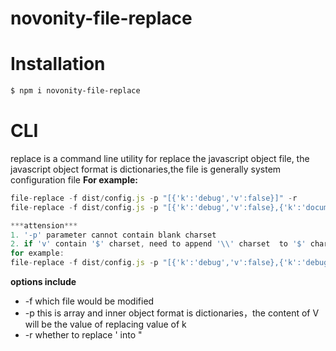 # novonity-file-replace
# Installation
```bash
$ npm i novonity-file-replace
```
# CLI
replace is a command line utility for replace the javascript object file, the javascript object format is dictionaries,the file is generally system configuration file
**For example:**
```javascript
file-replace -f dist/config.js -p "[{'k':'debug','v':false}]" -r
file-replace -f dist/config.js -p "[{'k':'debug','v':false},{'k':'document_input_dir','v':'d:/court/documents/input'}]" -r

***attension*** 
1. '-p' parameter cannot contain blank charset
2. if 'v' contain '$' charset, need to append '\\' charset  to '$' charset; 
for example:
file-replace -f dist/config.js -p "[{'k':'debug','v':false},{'k':'debug','v':'\\${output_dir}'}]" -r
```
**options include**
- -f which file would be modified
- -p this is array and inner object format is dictionaries，the content of V will be the value of replacing value of k
- -r whether to replace ' into "